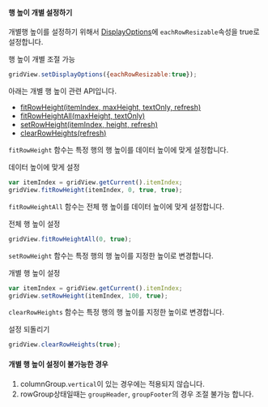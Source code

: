#### 행 높이 개별 설정하기

개별행 높이를 설정하기 위해서 
[DisplayOptions](http://help.realgrid.com/api/types/DisplayOptions/)에 `eachRowResizable`속성을 true로 설정합니다.

<a class="btn primary small round lowercase" id="eachRowResizable">행 높이 개별 조절 가능</a>

```js
gridView.setDisplayOptions({eachRowResizable:true});
```

아래는 개별 행 높이 관련 API입니다.

* [fitRowHeight(itemIndex, maxHeight, textOnly, refresh)](http://help.realgrid.com/api/GridBase/fitRowHeight/)
* [fitRowHeightAll(maxHeight, textOnly)](http://help.realgrid.com/api/GridBase/fitRowHeightAll/)
* [setRowHeight(itemIndex, height, refresh)](http://help.realgrid.com/api/GridBase/setRowHeight/)
* [clearRowHeights(refresh)](http://help.realgrid.com/api/GridBase/clearRowHeights/)

`fitRowHeight` 함수는 특정 행의 행 높이를 데이터 높이에 맞게 설정합니다.

<a class="btn primary small round lowercase" id="fitRowHeight">데이터 높이에 맞게 설정</a>

```js
var itemIndex = gridView.getCurrent().itemIndex;
gridView.fitRowHeight(itemIndex, 0, true, true);
```

`fitRowHeightAll` 함수는 전체 행 높이를 데이터 높이에 맞게 설정합니다.

<a class="btn primary small round lowercase" id="fitRowHeightAll">전체 행 높이 설정</a>

```js
gridView.fitRowHeightAll(0, true);
```

`setRowHeight` 함수는 특정 행의 행 높이를 지정한 높이로 변경합니다. 

<a class="btn primary small round lowercase" id="setRowHeight">개별 행 높이 설정</a>

```js
var itemIndex = gridView.getCurrent().itemIndex;
gridView.setRowHeight(itemIndex, 100, true);
```

`clearRowHeights` 함수는 특정 행의 행 높이를 지정한 높이로 변경합니다. 

<a class="btn primary small round lowercase" id="clearRowHeights">설정 되돌리기</a>

```js
gridView.clearRowHeights(true);
```

#### 개별 행 높이 설정이 불가능한 경우

1. columnGroup.`vertical`이 있는 경우에는 적용되지 않습니다.  
2. rowGroup상태일때는 `groupHeader`, `groupFooter`의 경우 조절 불가능 합니다.

<script>
	$('#eachRowResizable').click(function() {
		gridView.setDisplayOptions({eachRowResizable:true});
	});

	$('#fitRowHeight').click(function() {
		var itemIndex = gridView.getCurrent().itemIndex;
		gridView.fitRowHeight(itemIndex, 0, true, true);
	});

	$('#fitRowHeightAll').click(function() {
		gridView.fitRowHeightAll(0, true);
	});

	$('#setRowHeight').click(function() {
		var itemIndex = gridView.getCurrent().itemIndex;
		gridView.setRowHeight(itemIndex, 100, true);
	});

	$('#clearRowHeights').click(function() {
		gridView.clearRowHeights(true);
	});
</script>